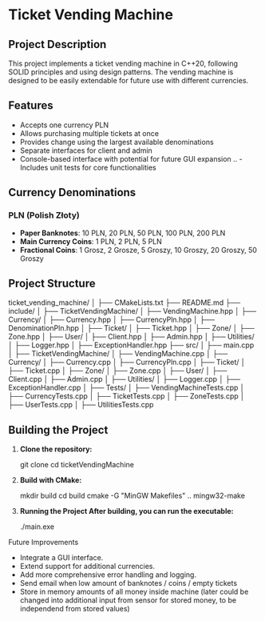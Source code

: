 # Ticket Vending Machine

## Project Description
This project implements a ticket vending machine in C++20,
following SOLID principles and using design patterns. The vending machine is designed
to be easily extendable for future use with different currencies.

## Features
- Accepts one currency PLN
- Allows purchasing multiple tickets at once
- Provides change using the largest available denominations
- Separate interfaces for client and admin
- Console-based interface with potential for future GUI expansion
.. - Includes unit tests for core functionalities

## Currency Denominations
### PLN (Polish Złoty)
- **Paper Banknotes**: 10 PLN, 20 PLN, 50 PLN, 100 PLN, 200 PLN
- **Main Currency Coins**: 1 PLN, 2 PLN, 5 PLN
- **Fractional Coins**: 1 Grosz, 2 Grosze, 5 Groszy, 10 Groszy, 20 Groszy, 50 Groszy

## Project Structure
ticket_vending_machine/
│
├── CMakeLists.txt
├── README.md
├── include/
│   ├── TicketVendingMachine/
│       ├── VendingMachine.hpp
│       ├── Currency/
│           ├── Currency.hpp
│           ├── CurrencyPln.hpp
│           ├── DenominationPln.hpp
│       ├── Ticket/
│           ├── Ticket.hpp
│       ├── Zone/
│           ├── Zone.hpp
│   ├── User/
│       ├── Client.hpp
│       ├── Admin.hpp
│   ├── Utilities/
│       ├── Logger.hpp
│       ├── ExceptionHandler.hpp
├── src/
│   ├── main.cpp
│   ├── TicketVendingMachine/
│       ├── VendingMachine.cpp
│       ├── Currency/
│           ├── Currency.cpp
│           ├── CurrencyPln.cpp
│       ├── Ticket/
│           ├── Ticket.cpp
│       ├── Zone/
│           ├── Zone.cpp
│   ├── User/
│       ├── Client.cpp
│       ├── Admin.cpp
│   ├── Utilities/
│       ├── Logger.cpp
│       ├── ExceptionHandler.cpp
│   ├── Tests/
│       ├── VendingMachineTests.cpp
│       ├── CurrencyTests.cpp
│       ├── TicketTests.cpp
│       ├── ZoneTests.cpp
│       ├── UserTests.cpp
│       ├── UtilitiesTests.cpp


## Building the Project
1. **Clone the repository:**

   git clone <repository-url>
   cd ticketVendingMachine

2. **Build with CMake:**

    mkdir build
    cd build
    cmake -G "MinGW Makefiles" ..
    mingw32-make

3. **Running the Project
After building, you can run the executable:**

    ./main.exe

<!-- @TODO Activate tests -->
<!-- 4. **Running Tests
Unit tests are included and can be run using CMake's testing support:**

    cd build
    make test -->

<!-- 5. **Generowanie Raportu Pokrycia
Po uruchomieniu testów:**

    make coverage

    Raport pokrycia znajdziesz w pliku coverage/index.html. -->


Future Improvements
- Integrate a GUI interface.
- Extend support for additional currencies.
- Add more comprehensive error handling and logging.
- Send email when low amount of banknotes / coins / empty tickets
- Store in memory amounts of all money inside machine (later could be changed into additional input from sensor for stored money, to be independend from stored values)
